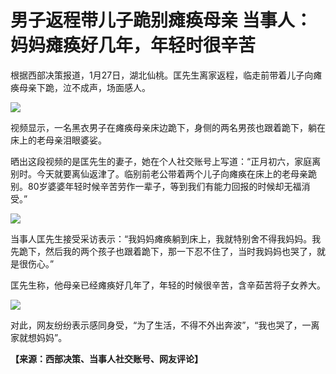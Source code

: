 # 男子返程带儿子跪别瘫痪母亲 当事人：妈妈瘫痪好几年，年轻时很辛苦

根据西部决策报道，1月27日，湖北仙桃。匡先生离家返程，临走前带着儿子向瘫痪母亲下跪，泣不成声，场面感人。

![](https://inews.gtimg.com/newsapp_bt/0/15632114267/1000)

视频显示，一名黑衣男子在瘫痪母亲床边跪下，身侧的两名男孩也跟着跪下，躺在床上的老母亲泪眼婆娑。

晒出这段视频的是匡先生的妻子，她在个人社交账号上写道：“正月初六，家庭离别时。今天就要离仙返津了。临别前老公带着两个儿子向瘫痪在床上的老母亲跪别。80岁婆婆年轻时候辛苦劳作一辈子，等到我们有能力回报的时候却无福消受。”

![](https://inews.gtimg.com/newsapp_bt/0/15632114273/1000)

当事人匡先生接受采访表示：“我妈妈瘫痪躺到床上，我就特别舍不得我妈妈。我先跪下，然后我的两个孩子也跟着跪下，那一下忍不住了，当时我妈妈也哭了，就是很伤心。”

匡先生称，他母亲已经瘫痪好几年了，年轻的时候很辛苦，含辛茹苦将子女养大。

![](https://inews.gtimg.com/newsapp_bt/0/15632114278/1000)

对此，网友纷纷表示感同身受，“为了生活，不得不外出奔波”，“我也哭了，一离家就想妈妈”。

**【来源：西部决策、当事人社交账号、网友评论】**

